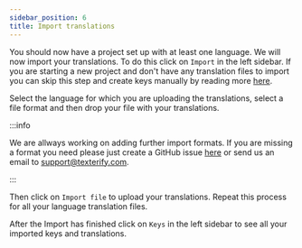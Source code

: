 ```yaml
---
sidebar_position: 6
title: Import translations
---
```


You should now have a project set up with at least one language. We will now import your translations. To do this click on `Import` in the left sidebar. If you are starting a new project and don't have any translation files to import you can skip this step and create keys manually by reading more [here](add-keys).

Select the language for which you are uploading the translations, select a file format and then drop your file with your translations.

<!-- Currently the following formats for importing translations are supported:

- JSON Flat (with format `<key>: <translation>`)
- JSON Format.js (with format `<key>: { defaultMessage: "<message>", description: "<description>" }`)
- iOS .strings files -->

:::info

We are allways working on adding further import formats. If you are missing a format you need please just create a GitHub issue [here](https://github.com/texterify/texterify/issues) or send us an email to <support@texterify.com>.

:::

Then click on `Import file` to upload your translations. Repeat this process for all your language translation files.

After the Import has finished click on `Keys` in the left sidebar to see all your imported keys and translations.
